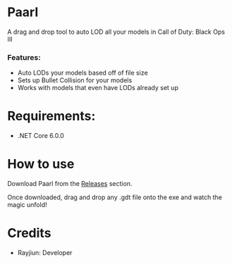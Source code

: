 # Paarl
A drag and drop tool to auto LOD all your models in Call of Duty: Black Ops III

### Features: 
- Auto LODs your models based off of file size
- Sets up Bullet Collision for your models
- Works with models that even have LODs already set up

# Requirements:
- .NET Core 6.0.0

# How to use
Download Paarl from the [Releases](https://github.com/Rayjiun/Paarl/releases) section.

Once downloaded, drag and drop any .gdt file onto the exe and watch the magic unfold!

# Credits
- Rayjiun: Developer
